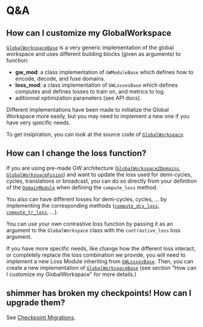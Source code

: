 # Q&A

## How can I customize my GlobalWorkspace
[`GlobalWorkspaceBase`](https://ruflab.github.io/shimmer/latest/shimmer/modules/global_workspace.html#GlobalWorkspaceBase) 
is a very generic implementation of the global workspace and uses different building
blocks (given as arguments) to function:
* **gw_mod**: a class implementation of `GWModuleBase` which defines how to encode, 
    decode, and fuse domains.
* **loss_mod**: a class implementation of `GWLossesBase` which defines computes and
    defines losses to train on, and metrics to log.
* aditionnal optimization parameters (see API docs).

Different implementations have been made to initialize the Global Workspace more easily,
but you may need to implement a new one if you have very specific needs.

To get insipiration, you can look at the source code of
[`GlobalWorkspace`](https://ruflab.github.io/shimmer/latest/shimmer/modules/global_workspace.html#GlobalWorkspace).

## How can I change the loss function?
If you are using pre-made GW architecture
([`GlobalWorkspace2Domains`](https://ruflab.github.io/shimmer/latest/shimmer/modules/global_workspace.html#GlobalWorkspace2Domains),
[`GlobalWorkspaceFusion`](https://ruflab.github.io/shimmer/latest/shimmer/modules/global_workspace.html#GlobalWorkspaceFusion)) and want to update the loss
used for demi-cycles, cycles, translations or broadcast, you can do so directly from
your definition of the
[`DomainModule`](https://ruflab.github.io/shimmer/latest/shimmer/modules/domain.html#DomainModule.compute_loss)
when defining the `compute_loss` method.

You also can have different losses for demi-cycles, cycles, ... by implementing
the corresponding methods
([`compute_dcy_loss`](https://ruflab.github.io/shimmer/latest/shimmer/modules/domain.html#DomainModule.compute_dcy_loss),
[`compute_tr_loss`](https://ruflab.github.io/shimmer/latest/shimmer/modules/domain.html#DomainModule.compute_tr_loss), ...).

You can use your own contrastive loss function by passing it as an argument to the
`GlobalWorkspace` class with the `contrastive_loss` loss argument.

If you have more specific needs, like change how the different loss interact, or
completely replace the loss combination we provide, you will need to implement a new
Loss Module inheriting from
[`GWLossesBase`](https://ruflab.github.io/shimmer/latest/shimmer/modules/losses.html#GWLossesBase).
Then, you can create a new implementation of
[`GlobalWorkspaceBase`](https://ruflab.github.io/shimmer/latest/shimmer/modules/global_workspace.html#GlobalWorkspaceBase)
(see section "How can I customize my GlobalWorkspace" for more details.)


## shimmer has broken my checkpoints! How can I upgrade them?
See [Checkpoint Migrations](ckpt_migrations.md).
